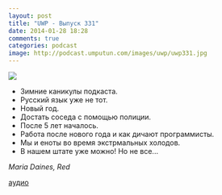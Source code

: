 ```yaml
---
layout: post
title: "UWP - Выпуск 331"
date: 2014-01-28 18:28
comments: true
categories: podcast
image: http://podcast.umputun.com/images/uwp/uwp331.jpg
---
```

![](https://podcast.umputun.com/images/uwp/uwp331.jpg)

- Зимние каникулы подкаста.
- Русский язык уже не тот.
- Новый год.
- Достать соседа с помощью полиции.
- После 5 лет началось.
- Работа после нового года и как дичают программисты.
- Мы и еноты во время экстрмальных холодов.
- В нашем штате уже можно! Но не все...

_Maria Daines, Red_

[аудио](https://podcast.umputun.com/media/ump_podcast331.mp3)
<audio src="https://podcast.umputun.com/media/ump_podcast331.mp3" preload="none"></audio>
